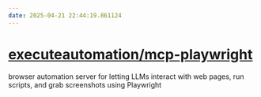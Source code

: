 ```yaml
---
date: 2025-04-21 22:44:19.861124
---
```


# [executeautomation/mcp-playwright](https://github.com/executeautomation/mcp-playwright)

browser automation server for letting LLMs interact with web pages, run scripts, and grab screenshots using Playwright